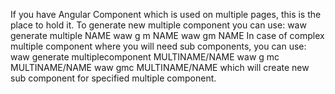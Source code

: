 If you have Angular Component which is used on multiple pages, this is the place to hold it.
To generate new multiple component you can use:
waw generate multiple NAME
waw g m NAME
waw gm NAME
In case of complex multiple component where you will need sub components, you can use:
waw generate multiplecomponent MULTINAME/NAME
waw g mc MULTINAME/NAME
waw gmc MULTINAME/NAME
which will create new sub component for specified multiple component.